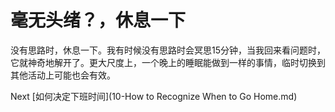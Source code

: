 # 毫无头绪？，休息一下

没有思路时，休息一下。我有时候没有思路时会冥思15分钟，当我回来看问题时，它就神奇地解开了。更大尺度上，一个晚上的睡眠能做到一样的事情，临时切换到其他活动上可能也会有效。

Next [如何决定下班时间](10-How to Recognize When to Go Home.md)
